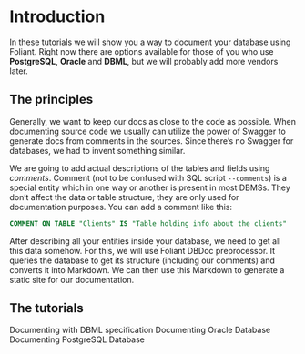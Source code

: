 # Introduction

In these tutorials we will show you a way to document your database using Foliant. Right now there are options available for those of you who use **PostgreSQL**, **Oracle** and **DBML**, but we will probably add more vendors later.

## The principles

Generally, we want to keep our docs as close to the code as possible. When documenting source code we usually can utilize the power of Swagger to generate docs from comments in the sources. Since there’s no Swagger for databases, we had to invent something similar.

We are going to add actual descriptions of the tables and fields using *comments*. Comment (not to be confused with SQL script `--comments`) is a special entity which in one way or another is present in most DBMSs. They don’t affect the data or table structure, they are only used for documentation purposes. You can add a comment like this:

```sql
COMMENT ON TABLE "Clients" IS "Table holding info about the clients"
```

After describing all your entities inside your database, we need to get all this data somehow. For this, we will use Foliant <link src="../../preprocessors/dbdoc.md" title="DBDoc">DBDoc preprocessor</link>. It queries the database to get its structure (including our comments) and converts it into Markdown. We can then use this Markdown to generate a static site for our documentation.

## The tutorials

<link src="dbml.md" title="Documenting DBML schema">Documenting with DBML specification</link>

<link src="oracle.md" title="Documenting Oracle Database">Documenting Oracle Database</link>

<link src="pgsql.md" title="Documenting PostgreSQL Database">Documenting PostgreSQL Database</link>
